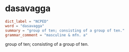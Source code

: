 # dasavagga

``` toml
dict_label = "NCPED"
word = "dasavagga"
summary = "group of ten; consisting of a group of ten."
grammar_comment = "masculine & mfn. a"
```

group of ten; consisting of a group of ten.

